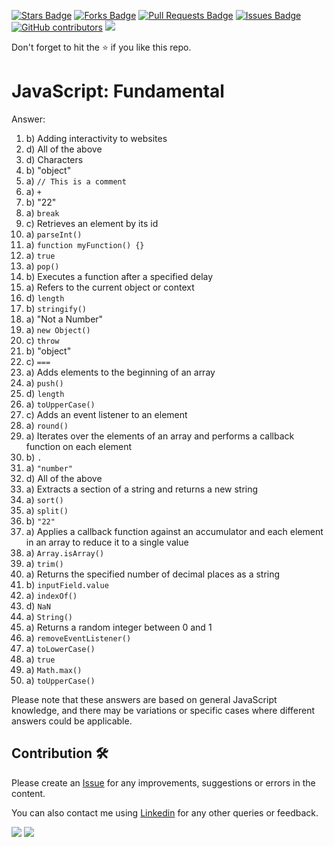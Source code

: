 <a href="https://github.com/drshahizan/learn-php/stargazers"><img src="https://img.shields.io/github/stars/drshahizan/learn-php" alt="Stars Badge"/></a>
<a href="https://github.com/drshahizan/learn-php/network/members"><img src="https://img.shields.io/github/forks/drshahizan/learn-php" alt="Forks Badge"/></a>
<a href="https://github.com/drshahizan/learn-php/pulls"><img src="https://img.shields.io/github/issues-pr/drshahizan/learn-php" alt="Pull Requests Badge"/></a>
<a href="https://github.com/drshahizan/learn-php/issues"><img src="https://img.shields.io/github/issues/drshahizan/learn-php" alt="Issues Badge"/></a>
<a href="https://github.com/drshahizan/learn-php/graphs/contributors"><img alt="GitHub contributors" src="https://img.shields.io/github/contributors/drshahizan/learn-php?color=2b9348"></a>
![](https://visitor-badge.glitch.me/badge?page_id=drshahizan/learn-php)

Don't forget to hit the :star: if you like this repo.

# JavaScript: Fundamental

Answer:
1. b) Adding interactivity to websites
2. d) All of the above
3. d) Characters
4. b) "object"
5. a) `// This is a comment`
6. a) `+`
7. b) "22"
8. a) `break`
9. c) Retrieves an element by its id
10. a) `parseInt()`
11. a) `function myFunction() {}`
12. a) `true`
13. a) `pop()`
14. b) Executes a function after a specified delay
15. a) Refers to the current object or context
16. d) `length`
17. b) `stringify()`
18. a) "Not a Number"
19. a) `new Object()`
20. c) `throw`
21. b) "object"
22. c) `===`
23. a) Adds elements to the beginning of an array
24. a) `push()`
25. d) `length`
26. a) `toUpperCase()`
27. c) Adds an event listener to an element
28. a) `round()`
29. a) Iterates over the elements of an array and performs a callback function on each element
30. b) `.`
31. a) `"number"`
32. d) All of the above
33. a) Extracts a section of a string and returns a new string
34. a) `sort()`
35. a) `split()`
36. b) `"22"`
37. a) Applies a callback function against an accumulator and each element in an array to reduce it to a single value
38. a) `Array.isArray()`
39. a) `trim()`
40. a) Returns the specified number of decimal places as a string
41. b) `inputField.value`
42. a) `indexOf()`
43. d) `NaN`
44. a) `String()`
45. a) Returns a random integer between 0 and 1
46. a) `removeEventListener()`
47. a) `toLowerCase()`
48. a) `true`
49. a) `Math.max()`
50. a) `toUpperCase()`

Please note that these answers are based on general JavaScript knowledge, and there may be variations or specific cases where different answers could be applicable.


## Contribution 🛠️
Please create an [Issue](https://github.com/drshahizan/learn-php/issues) for any improvements, suggestions or errors in the content.

You can also contact me using [Linkedin](https://www.linkedin.com/in/drshahizan/) for any other queries or feedback.

![](https://komarev.com/ghpvc/?username=drshahizan&label=Views&color=0e75b6&style=flat)
![](https://hit.yhype.me/github/profile?user_id=81284918)


